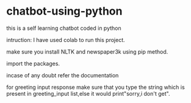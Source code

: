# chatbot-using-python
this  is a self learning  chatbot coded in python

intruction:
I have used colab to run this project.

make sure you install NLTK and newspaper3k using pip method.

import the packages.

incase of any doubt refer the documentation

for greeting input response make sure that you type the string which is present in greeting_input list,else it would print"sorry,i don't get".


